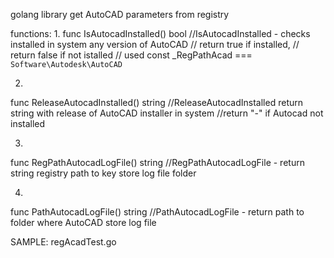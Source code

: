 golang library get AutoCAD parameters from registry

functions:
1. 
func IsAutocadInstalled() bool
//IsAutocadInstalled - checks installed in system any version of AutoCAD
// return true if installed,
// return false if not istalled
// used const _RegPathAcad === `Software\Autodesk\AutoCAD`

2. 
func ReleaseAutocadInstalled() string
//ReleaseAutocadInstalled return string with release of AutoCAD installer in system
//return "-" if Autocad not installed

3. 
func RegPathAutocadLogFile() string
//RegPathAutocadLogFile - return string registry path to key store log file folder

4.
func PathAutocadLogFile() string
//PathAutocadLogFile - return path to folder where AutoCAD store log file

SAMPLE:
regAcadTest.go
